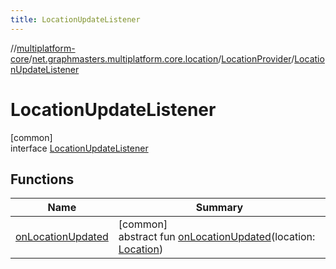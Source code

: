 ```yaml
---
title: LocationUpdateListener
---
```

//[multiplatform-core](../../../../index.html)/[net.graphmasters.multiplatform.core.location](../../index.html)/[LocationProvider](../index.html)/[LocationUpdateListener](index.html)



# LocationUpdateListener



[common]\
interface [LocationUpdateListener](index.html)



## Functions


| Name | Summary |
|---|---|
| [onLocationUpdated](on-location-updated.html) | [common]<br>abstract fun [onLocationUpdated](on-location-updated.html)(location: [Location](../../-location/index.html)) |

